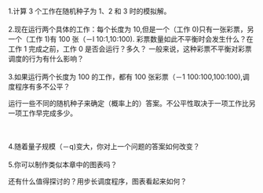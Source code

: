 <br/>
<br/>
1.计算 3 个工作在随机种子为 1、2 和 3 时的模拟解。

<br/>
<br/>
2.现在运行两个具体的工作：每个长度为 10,但是一个（工作 0)只有一张彩票，另一个（工作 1)有 100 张（－l 10:1,10:100).
彩票数量如此不平衡时会发生什么？在工作 1 完成之前，工作 0 是否会运行？多久？
一般来说，这种彩票不平衡对彩票调度的行为有什么影响？

<br/>
<br/>
3.如果运行两个长度为 100 的工作，都有 100 张彩票（－1 100:100,100:100),调度程序有多不公平？

运行一些不同的随机种子来确定（概率上的）答案。不公平性取决于一项工作比另一项工作早完成多少。

<br/>
<br/>
4.随着量子规模（－q)变大，你对上一个问题的答案如何改变？

<br/>
<br/>
5.你可以制作类似本章中的图表吗？

还有什么值得探讨的？用步长调度程序，图表看起来如何？
